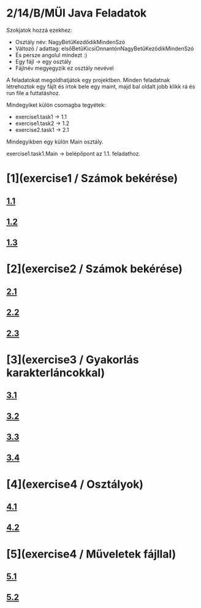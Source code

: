 # 2/14/B/MÜI Java Feladatok

Szokjatok hozzá ezekhez:
 - Osztály név: NagyBetűKezdődikMindenSzó
 - Változó / adattag: elsőBetűKicsiOnnantónNagyBetűKeződikMindenSzó
 - És persze angolul mindezt :)
 - Egy fájl -> egy osztály
 - Fájlnév megyegyzik ez osztály nevével

A feladatokat megoldhatjátok egy projektben. Minden feladatnak létrehoztok egy fájlt és írtok bele egy maint, majd bal oldalt jobb klikk rá és run file a futtatáshoz.

Mindegyiket külön csomagba tegyétek:
- exercise1.task1 -> 1.1
- exercise1.task2 -> 1.2
- exercise2.task1 -> 2.1

Mindegyikben egy külön Main osztály.

exercise1.task1.Main -> belépőpont az 1.1. feladathoz.


# [1](exercise1 / Számok bekérése)
## [1.1](exercise1/task1)
## [1.2](exercise1/task2)
## [1.3](exercise1/task3)

# [2](exercise2 / Számok bekérése)
## [2.1](exercise2/task1)
## [2.2](exercise2/task2)
## [2.3](exercise2/task3)

# [3](exercise3 / Gyakorlás karakterláncokkal)
## [3.1](exercise3/task1)
## [3.2](exercise3/task2)
## [3.3](exercise3/task3)
## [3.4](exercise3/task4)

# [4](exercise4 / Osztályok)
## [4.1](exercise4/task1)
## [4.2](exercise4/task2)

# [5](exercise4 / Műveletek fájllal)
## [5.1](exercise5/task1)
## [5.2](exercise5/task2)
